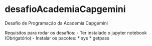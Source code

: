 # desafioAcademiaCapgemini
Desafio de Programação da Academia Capgemini

Requisitos para rodar os desafios:
    - Ter instalado o jupyter notebook (Obrigatório)
    - Instalar os pacotes:
        * sys
        * getpass

